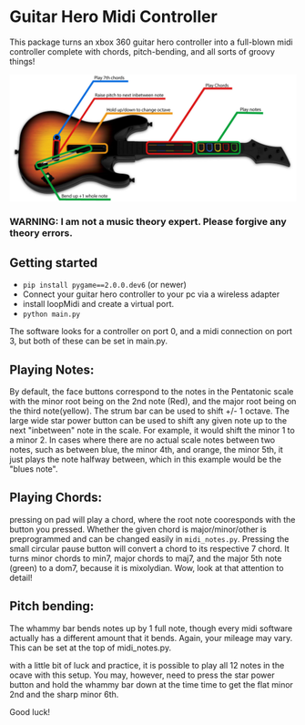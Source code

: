 # Guitar Hero Midi Controller
This package turns an xbox 360 guitar hero controller into a full-blown midi controller complete with chords, pitch-bending, and all sorts of groovy things!

![Controls](/controls.jpg)

### WARNING: I am not a music theory expert. Please forgive any theory errors.

## Getting started
 * `pip install pygame==2.0.0.dev6` (or newer)
 * Connect your guitar hero controller to your pc via a wireless adapter
 * install loopMidi and create a virtual port.
 * `python main.py`

The software looks for a controller on port 0, and a midi connection on port 3, but both of these can be set in main.py.

## Playing Notes:
By default, the face buttons correspond to the notes in the Pentatonic scale with the minor root being on the 2nd note (Red), and the major root being on the third note(yellow). The strum bar can be used to shift +/- 1 octave. The large wide star power button can be used to shift any given note up to the next "inbetween" note in the scale. For example, it would shift the minor 1 to a minor 2. In cases where there are no actual scale notes between two notes, such as between blue, the minor 4th, and orange, the minor 5th, it just plays the note halfway between, which in this example would be the "blues note".


## Playing Chords:
pressing on pad will play a chord, where the root note cooresponds with the button you pressed. Whether the given chord is major/minor/other is preprogrammed and can be changed easily in `midi_notes.py`. Pressing the small circular pause button will convert a chord to its respective 7 chord. It turns minor chords to min7, major chords to maj7, and the major 5th note (green) to a dom7, because it is mixolydian. Wow, look at that attention to detail!

## Pitch bending:
The whammy bar bends notes up by 1 full note, though every midi software actually has a different amount that it bends. Again, your mileage may vary. This can be set at the top of midi_notes.py.


with a little bit of luck and practice, it is possible to play all 12 notes in the ocave with this setup. You may, however, need to press the star power button and hold the whammy bar down at the time time to get the flat minor 2nd and the sharp minor 6th.

Good luck!
